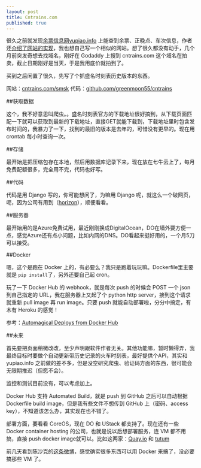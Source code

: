 ```yaml
---
layout: post
title: Cntrains.com
published: true
---
```


很久之前就发现[余票信息网yupiao.info](http://yupiao.info) 上能查到余票、正晚点、车次信息，作者还[介绍了网站的实现](http://scatwang.com/index.php/2013/07/%E4%BD%99%E7%A5%A8%E5%92%8C%E9%93%81%E8%B7%AF%E5%9C%B0%E5%9B%BE%E7%9A%84%E9%82%A3%E7%82%B9%E4%BA%8B%E5%84%BF/)，我也想自己写一个相似的网站。想了很久都没有动手，几个月前突发奇想去找域名，刚好在 Godaddy 上搜到 cntrains.com 这个域名在拍卖，截止日期刚好是当天，于是我用底价就拍到了。

买到之后闲置了很久，先写了个抓盛名时刻表历史版本的东西。

网站：[cntrains.com/smsk](http://cntrains.com/smsk)
代码：[github.com/greenmoon55/cntrains](http://github.com/greenmoon55/cntrains)

##获取数据

这个，我不好意思叫爬虫。。盛名时刻表官方的下载地址很好搞到，从下载页面匹配一下就可以获取到最新的下载地址，直接GET就能下载到，下载地址里时包含发布时间的，我暴力了一下，找到的最旧的版本是去年的，可惜没有更早的。现在用 crontab 每小时查询一次。

##存储

最开始是把压缩包存在本地，然后用数据库记录下来，现在放在七牛云上了，每月免费配额很多，完全用不完，代码也好写。

##代码

代码是用 Django 写的，你可能想问了，为嘛用 Django 呢，就这么一个破网页，呃，因为公司有用到（[horizon](https://github.com/openstack/horizon/)），顺便看看。

##服务器

最开始用的是Azure免费试用，最近刚刚换成DigitalOcean，DO在墙外要方便一点，感觉Azure还有点小问题，比如内网的DNS。DO看起来挺好用的，一个月5刀可以接受。

##Docker

嗯，这个是跑在 Docker 上的，有必要么？我只是跑着玩玩嘛。Dockerfile里主要就是 ``pip install``了，另外还要自己起 cron。

玩了一下 Docker Hub 的 webhook，就是每次 push 的时候会 POST 一个 json 到自己指定的 URL，我在服务器上又起了个 python http server，接到这个请求就重新 pull image 再 run image。只要 push 就能自动部署啦，分分中搞定，有木有 Heroku 的感觉！

参考：[Automagical Deploys from Docker Hub](http://nathanleclaire.com/blog/2014/08/17/automagical-deploys-from-docker-hub/)

##未来

首先要把页面稍微改改，至少声明跟软件作者无关。其他功能嘛，暂时懒得弄，我最终目标时要做个自动更新带历史记录的火车时刻表，最好提供个API，其实和 yupiao.info 之前做的差不多，但是没空研究爬虫、验证码方面的东西，很可能会无限期推迟（但愿不会）。

监控和测试目前没有，可以考虑加上。

Docker Hub 支持 Automated Build，就是 push 到 GitHub 之后可以自动根据 Dockerfile build image，但是我有些文件不想传到 GitHub 上（密码、access key），不知道该怎么办，其实现在也不错了。

部署方面，要看看 CoreOS，现在 DO 和 UStack 都支持了。现在还有一些 Docker container hosting 的公司，也就是说以后想部署服务，连 VM 都不用搞，直接 push docker image就可以。比如这两家：[Quay.io](http://quay.io) 和 [tutum](https://www.tutum.co)

前几天看到陈沙克的[这条微博](http://weibo.com/1748606363/Bn9xq1zKh)，感觉确实很多东西可以用 Docker 来搞了，没必要搞那些 VM 了。
